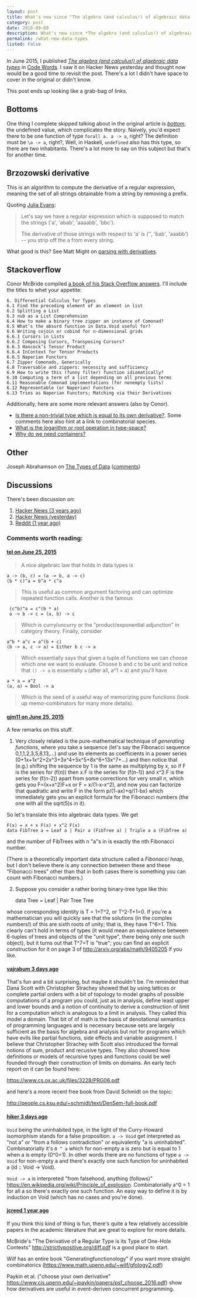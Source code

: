 ```yaml
---
layout: post
title: What's new since "The algebra (and calculus!) of algebraic data types"?
category: post
date: 2018-09-09
description: What's new since *The algebra (and calculus!) of algebraic data types*?
permalink: /what-new-data-types
listed: False
---
```


In June 2015, I published [*The algebra (and calculus!) of algebraic data types*](https://codewords.recurse.com/issues/three/algebra-and-calculus-of-algebraic-data-types) in [Code Words](https://codewords.recurse.com/). I saw it on Hacker News yesterday and thought now would be a good time to revisit the post. There's a lot I didn't have space to cover in the original or didn't know.

This post ends up looking like a grab-bag of links.

## Bottoms

One thing I complete skipped talking about in the original article is [*bottom*](https://en.wikibooks.org/wiki/Haskell/Denotational_semantics#%E2%8A%A5_Bottom), the undefined value, which complicates the story. Naively, you'd expect there to be one function of type `forall a. a -> a`, right? The definition must be `\a -> a`, right?, Well, in Haskell, `undefined` also has this type, so there are two inhabitants. There's a lot more to say on this subject but that's for another time.

## Brzozowski derivative

This is an algorithm to compute the derivative of a regular expression, meaning the set of all strings obtainable from a string by removing a prefix.

Quoting [Julia Evans](https://jvns.ca/blog/2016/04/25/how-regular-expressions-go-fast/):

> Let's say we have a regular expression which is supposed to match the strings ('a', 'abab', 'aaaabb', 'bbc').
>
> The derivative of those strings with respect to 'a' is ('', 'bab', 'aaabb') -- you strip off the a from every string.

What good is this? See Matt Might on [parsing with derivatives](http://matt.might.net/articles/parsing-with-derivatives/).

## Stackoverflow

Conor McBride compiled [a book of his Stack Overflow answers](https://personal.cis.strath.ac.uk/conor.mcbride/so-pigworker.pdf). I'll include the titles to whet your appetite:

    6. Differential Calculus for Types
    6.1 Find the preceding element of an element in list
    6.2 Splitting a List
    6.3 nub as a List Comprehension
    6.4 How to make a binary tree zipper an instance of Comonad?
    6.5 What’s the absurd function in Data.Void useful for?
    6.6 Writing cojoin or cobind for n-dimensional grids
    6.6.1 Cursors in Lists
    6.6.2 Composing Cursors, Transposing Cursors?
    6.6.3 Hancock’s Tensor Product
    6.6.4 InContext for Tensor Products
    6.6.5 Naperian Functors
    6.7 Zipper Comonads, Generically
    6.8 Traversable and zippers: necessity and sufficiency
    6.9 How to write this (funny filter) function idiomatically?
    6.10 Computing a term of a list depending on all previous terms
    6.11 Reasonable Comonad implementations (for nonempty lists)
    6.12 Representable (or Naperian) Functors
    6.13 Tries as Naperian Functors; Matching via their Derivatives

Additionally, here are some more relevant answers (also by Conor).

* [Is there a non-trivial type which is equal to its own derivative?](https://cs.stackexchange.com/q/75896/41069). Some comments here also hint at a link to combinatorial species.
* [What is the logarithm or root operation in type-space?](https://cstheory.stackexchange.com/q/17006/4126)
* [Why do we need containers?](https://stackoverflow.com/a/34346484/383958)

## Other

Joseph Abrahamson on [The Types of Data](https://github.com/tel/old-blog/blob/master/_posts/2014-07-23-types_of_data.md)
  ([comments](https://www.reddit.com/r/haskell/comments/2bj7it/let_me_tell_you_about_the_types_of_data/cj5y701/))

## Discussions

There's been discussion on:

1. [Hacker News (3 years ago)](https://news.ycombinator.com/item?id=9775467)
2. [Hacker News (yesterday)](https://news.ycombinator.com/item?id=17942112)
3. [Reddit (1 year ago)](https://www.reddit.com/r/compsci/comments/6nbnf3/the_algebra_and_calculus_of_algebraic_data_types/)

### Comments worth reading:

#### [tel on June 25, 2015](https://news.ycombinator.com/item?id=9777809)

> A nice algebraic law that holds in data types is

    a -> (b, c) = (a -> b, a -> c)
    (b * c)^a = b^a * c^a

> This is useful as common argument factoring and can optimize repeated function calls.
> Another is the famous

     (c^b)^a = c^(b * a)
     a -> b -> c = (a, b) -> c

> Which is curry/uncurry or the "product/exponential adjunction" in category theory.
> Finally, consider

    a^b * a^c = a^(b + c)
    (b -> a, c -> a) = Either b c -> a

> Which essentially says that given a tuple of functions we can choose which one we want to evaluate. Choose b and c to be unit and notice that `() -> a` is essentially `a` (after all, a^1 = a) and you'll have

    a * a = a^2
    (a, a) = Bool -> a

> Which is the seed of a useful way of memorizing pure functions (look up memo-combinators for many more details).

#### [gjm11 on June 25, 2015](https://news.ycombinator.com/item?id=9777123)

A few remarks on this stuff.
1. Very closely related is the pure-mathematical technique of *generating functions*, where you take a sequence (let's say the Fibonacci sequence 0,1,1,2,3,5,8,13,...) and use its elements as coefficients in a power series (0+1x+1x^2+2x^3+3x^4+5x^5+8x^6+13x^7+...) and then notice that (e.g.) shifting the sequence by 1 is the same as multiplying by x, so if F is the series for (f(n)) then x.F is the series for (f(n-1)) and x^2.F is the series for (f(n-2)) apart from some corrections for very small n, which gets you F=(x+x^2)F+x or F = x/(1-x-x^2), and now you can factorize that quadratic and write F in the form p/(1-ax)+q/(1-bx) which immediately gets you an explicit formula for the Fibonacci numbers (the one with all the sqrt(5)s in it).

So let's translate this into algebraic data types. We get

    F(x) = x + x F(x) + x^2 F(x)
    data FibTree a = Leaf a | Pair a (FibTree a) | Triple a a (FibTree a)

and the number of FibTrees with n "a"s in is exactly the nth Fibonacci number.

(There is a theoretically important data structure called a *Fibonacci heap*, but I don't believe there is any connection between these and these "Fibonacci trees" other than that in both cases there is something you can count with Fibonacci numbers.)

2. Suppose you consider a rather boring binary-tree type like this:

    data Tree = Leaf | Pair Tree Tree

whose corresponding identity is T = 1+T^2, or T^2-T+1=0. If you're a mathematician you will quickly see that the solutions (in the complex numbers!) of this are sixth roots of unity; that is, they have T^6=1. This clearly can't hold in terms of types (it would mean an equivalence between 6-tuples of trees and objects of the "unit type", there being only one such object), but it turns out that T^7=T is "true"; you can find an explicit construction for it on page 3 of http://arxiv.org/abs/math/9405205 if you like.

#### [vajrabum 3 days ago](https://news.ycombinator.com/item?id=17943253)

That's fun and a bit surprising, but maybe it shouldn't be. I'm reminded that Dana Scott with Christopher Strachey showed that by using lattices or complete partial orders with a bit of topology to model graphs of possible computations of a program you could, just as in analysis, define least upper and lower bounds and a notion of continuity to derive a construction of limit for a computation which is analogous to a limit in analysis. They called this model a domain. That bit of of math is the basis of denotational semantics of programming languages and is necessary because sets are largely sufficient as the basis for algebra and analysis but not for programs which have evils like partial functions, side effects and variable assignment. I believe that Christopher Strachey with Scott also introduced the formal notions of sum, product and recusive types. They also showed how definitions or models of recursive types and functions could be well founded through their construction of limits on domains. An early tech report on it can be found here:

https://www.cs.ox.ac.uk/files/3228/PRG06.pdf

and here's a more recent free book from David Schmidt on the topic:

http://people.cs.ksu.edu/~schmidt/text/DenSem-full-book.pdf

#### [hiker 3 days ago](https://news.ycombinator.com/item?id=17943383)

`Void` being the uninhabited type, in the light of the Curry-Howard isomorphism stands for a false proposition.
`a -> Void` get interpreted as "not a" or "from a follows contradiction" or equivalently "a is uninhabited". Combinatorially it's `0 ^ a` which for non-empty a is zero but is equal to 1 when a is empty (0^0=1). In other words there are no functions of type `a -> Void` for non-empty a and there's exactly one such function for uninhabited a (id :: Void -> Void).

`Void -> a` is interpreted "from falsehood, anything (follows)" https://en.wikipedia.org/wiki/Principle_of_explosion. Combinatorially a^0 = 1 for all a so there's exactly one such function. An easy way to define it is by induction on Void (which has no cases and you're done).

#### [jcreed 1 year ago](https://www.reddit.com/r/compsci/comments/6nbnf3/the_algebra_and_calculus_of_algebraic_data_types/dk8zzc2/)

If you think this kind of thing is fun, there's quite a few relatively accessible papers in the academic literature that are great to explore for more details.

McBride's "The Derivative of a Regular Type is its Type of One-Hole Contexts" http://strictlypositive.org/diff.pdf is a good place to start.

Wilf has an entire book "Generatingfunctionology" if you want more straight combinatorics (https://www.math.upenn.edu/~wilf/gfology2.pdf)

Paykin et al. ("choose your own derivative" https://www.cis.upenn.edu/~jpaykin/papers/psf_choose_2016.pdf) show how derivatives are useful in event-deriven concurrent programming.
